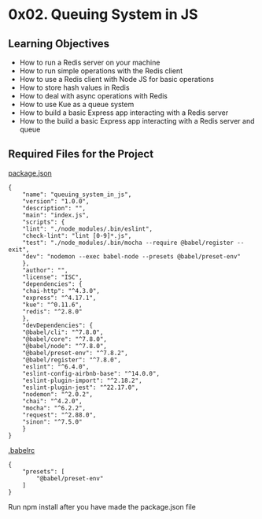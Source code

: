 # 0x02. Queuing System in JS

## Learning Objectives
- How to run a Redis server on your machine
- How to run simple operations with the Redis client
- How to use a Redis client with Node JS for basic operations
- How to store hash values in Redis
- How to deal with async operations with Redis
- How to use Kue as a queue system
- How to build a basic Express app interacting with a Redis server
- How to the build a basic Express app interacting with a Redis server and queue

## Required Files for the Project
[package.json]("")

    {
        "name": "queuing_system_in_js",
        "version": "1.0.0",
        "description": "",
        "main": "index.js",
        "scripts": {
        "lint": "./node_modules/.bin/eslint",
        "check-lint": "lint [0-9]*.js",
        "test": "./node_modules/.bin/mocha --require @babel/register --exit",
        "dev": "nodemon --exec babel-node --presets @babel/preset-env"
        },
        "author": "",
        "license": "ISC",
        "dependencies": {
        "chai-http": "^4.3.0",
        "express": "^4.17.1",
        "kue": "^0.11.6",
        "redis": "^2.8.0"
        },
        "devDependencies": {
        "@babel/cli": "^7.8.0",
        "@babel/core": "^7.8.0",
        "@babel/node": "^7.8.0",
        "@babel/preset-env": "^7.8.2",
        "@babel/register": "^7.8.0",
        "eslint": "^6.4.0",
        "eslint-config-airbnb-base": "^14.0.0",
        "eslint-plugin-import": "^2.18.2",
        "eslint-plugin-jest": "^22.17.0",
        "nodemon": "^2.0.2",
        "chai": "^4.2.0",
        "mocha": "^6.2.2",
        "request": "^2.88.0",
        "sinon": "^7.5.0"
        }
    }

[.babelrc]("https://github.com/Esoteric918/holbertonschool-web_back_end/blob/main/0x02-queuing_system_in_js/.babelrc")

    {
        "presets": [
            "@babel/preset-env"
        ]
    }

Run npm install after you have made the package.json file
